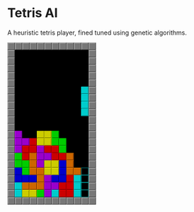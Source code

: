 # Tetris AI

A heuristic tetris player, fined tuned using genetic algorithms.

<img src='./tetris.png'>

## 

